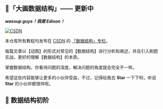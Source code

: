 ## 🌭「大画数据结构」—— 更新中

***wassup guys！我是 Edison！***

[![CSDN](https://img.shields.io/badge/CSDN-%E5%A4%A7%E7%94%BB%E6%95%B0%E6%8D%AE%E7%BB%93%E6%9E%84-yellow?logo=Aerom%C3%A9xico&logoWidth=20)](https://blog.csdn.net/m0_63325890/category_11437973.html)

本仓库所有教程均发布在 [CSDN](https://blog.csdn.net/m0_63325890?type=blog) 的 [「数据结构」专栏](https://blog.csdn.net/m0_63325890/category_11437973.html?spm=1001.2014.3001.5482)。

每篇文章以【动图】的形式对常见的【数据结构】进行分析和阐述，并且引入刷题实战，更好的理解【数据结构】的本质。

掌握数据结构，你看待问题的深度，解决问题的角度就会完全不一样。

希望这些内容能够让更多的小伙伴受益，不过，记得给我去 **Star** 一下下哟，听说 **Star** 的小伙伴都很帅呢。

## 🍹 数据结构初阶







